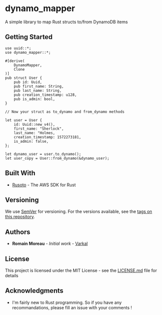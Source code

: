 # dynamo_mapper

A simple library to map Rust structs to/from DynamoDB items

## Getting Started

    use uuid::*;
    use dynamo_mapper::*;

    #[derive(
        DynamoMapper,
        Clone
    )]
    pub struct User {
        pub id: Uuid,
        pub first_name: String,
        pub last_name: String,
        pub creation_timestamp: u128,
        pub is_admin: bool,
    }

    // Now your struct as to_dynamo and from_dynamo methods

    let user = User {
        id: Uuid::new_v4(),
        first_name: "Sherlock",
        last_name: "Holmes,
        creation_timestamp: 1572273181,
        is_admin: false,
    };

    let dynamo_user = user.to_dynamo();
    let user_copy = User::from_dynamo(&dynamo_user);


## Built With

* [Rusoto](https://github.com/rusoto/rusoto) - The AWS SDK for Rust

## Versioning

We use [SemVer](http://semver.org/) for versioning. For the versions available, see the [tags on this repository](https://github.com/Varkal/dynamo_mapper).

## Authors

* **Romain Moreau** - *Initial work* - [Varkal](https://github.com/Varkal)

## License

This project is licensed under the MIT License - see the [LICENSE.md](LICENSE.md) file for details

## Acknowledgments

* I'm fairly new to Rust programming. So if you have any recommandations, please fill an issue with your comments !


